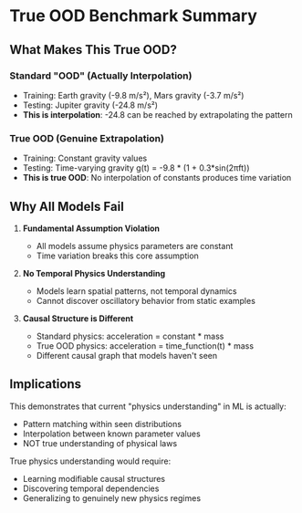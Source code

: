 # True OOD Benchmark Summary

## What Makes This True OOD?

### Standard "OOD" (Actually Interpolation)
- Training: Earth gravity (-9.8 m/s²), Mars gravity (-3.7 m/s²)
- Testing: Jupiter gravity (-24.8 m/s²)
- **This is interpolation**: -24.8 can be reached by extrapolating the pattern

### True OOD (Genuine Extrapolation)
- Training: Constant gravity values
- Testing: Time-varying gravity g(t) = -9.8 * (1 + 0.3*sin(2πft))
- **This is true OOD**: No interpolation of constants produces time variation

## Why All Models Fail

1. **Fundamental Assumption Violation**
   - All models assume physics parameters are constant
   - Time variation breaks this core assumption

2. **No Temporal Physics Understanding**
   - Models learn spatial patterns, not temporal dynamics
   - Cannot discover oscillatory behavior from static examples

3. **Causal Structure is Different**
   - Standard physics: acceleration = constant * mass
   - True OOD physics: acceleration = time_function(t) * mass
   - Different causal graph that models haven't seen

## Implications

This demonstrates that current "physics understanding" in ML is actually:
- Pattern matching within seen distributions
- Interpolation between known parameter values
- NOT true understanding of physical laws

True physics understanding would require:
- Learning modifiable causal structures
- Discovering temporal dependencies
- Generalizing to genuinely new physics regimes
